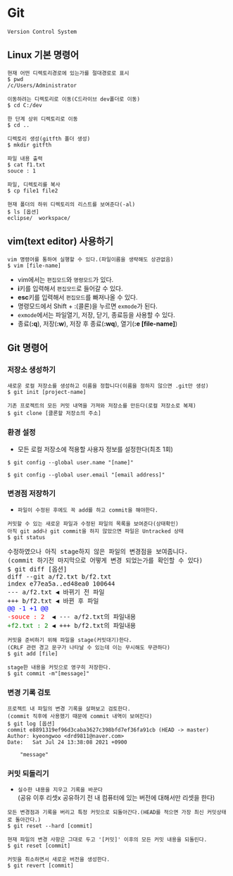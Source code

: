 # Git
``` 
Version Control System
```
## Linux 기본 명령어
```text
현재 어떤 디렉토리경로에 있는가를 절대경로로 표시
$ pwd
/c/Users/Administrator
```
```text
이동하려는 디렉토리로 이동(C드라이브 dev폴더로 이동)
$ cd C:/dev
```
```text
한 단계 상위 디렉토리로 이동
$ cd ..
```
```text
디렉토리 생성(gitfth 폴더 생성)
$ mkdir gitfth
```
```text
파일 내용 출력
$ cat f1.txt
souce : 1
```
```text
파일, 디렉토리를 복사
$ cp file1 file2
```
```text
현재 폴더의 하위 디렉토리의 리스트를 보여준다(-al)
$ ls [옵션]
eclipse/  workspace/
```

## vim(text editor) 사용하기
```text
vim 명령어를 통하여 실행할 수 있다.(파일이름을 생략해도 상관없음)
$ vim [file-name]
```
* vim에서는 `편집모드`와 `명령모드`가 있다.
* **i**키를 입력해서 `편집모드`로 들어갈 수 있다.
* **esc**키를 입력해서 `편집모드`를 빠져나올 수 있다.
* 명령모드에서 Shift + :(콜론)을 누르면 `exmode`가 된다.
* `exmode`에서는 파일열기, 저장, 닫기, 종료등을 사용할 수 있다.
* 종료(**:q**), 저장(**:w**), 저장 후 종료(**:wq**), 열기(**:e [file-name]**)
## Git 명령어
### 저장소 생성하기
```text
새로운 로컬 저장소를 생성하고 이름을 정합니다(이름을 정하지 않으면 .git만 생성)
$ git init [project-name] 
```
```text
기존 프로젝트의 모든 커밋 내역을 가져와 저장소를 만든다(로컬 저장소로 복제)
$ git clone [클론할 저장소의 주소]
```
### 환경 설정
* 모든 로컬 저장소에 적용할 사용자 정보를 설정한다(최초 1회)
```text
$ git config --global user.name "[name]"
```
```text
$ git config --global user.email "[email address]"
```
### 변경점 저장하기
* `파일이 수정된 후에도 꼭 add를 하고 commit을 해야한다.`
```text
커밋할 수 있는 새로운 파일과 수정된 파일의 목록을 보여준다(상태확인)
아직 git add나 git commit을 하지 않았으면 파일은 Untracked 상태
$ git status
```
<pre>
수정하였으나 아직 stage하지 않은 파일의 변경점을 보여줍니다.
(commit 하기전 마지막으로 어떻게 변경 되었는가를 확인할 수 있다)
$ git diff [옵션]
diff --git a/f2.txt b/f2.txt
index e77ea5a..ed48ea0 100644
--- a/f2.txt ◀ 바뀌기 전 파일
+++ b/f2.txt ◀ 바뀐 후 파일
<span style="color:blue">@@ -1 +1 @@</span>
<span style="color:red">-souce : 2</span>  ◀ --- a/f2.txt의 파일내용
<span style="color:green">+f2.txt : 2</span> ◀ +++ b/f2.txt의 파일내용
</pre>
```text
커밋을 준비하기 위해 파일을 stage(커밋대기)한다.
(CRLF 관련 경고 문구가 나타날 수 있는데 이는 무시해도 무관하다)
$ git add [file]
```
```text
stage한 내용을 커밋으로 영구히 저장한다.
$ git commit -m"[message]"
```
### 변경 기록 검토
```text
프로젝트 내 파일의 변경 기록을 살펴보고 검토한다.
(commit 직후에 사용했기 때문에 commit 내역이 보여진다)
$ git log [옵션]
commit e8891319ef96d3caba3627c398bfd7ef36fa91cb (HEAD -> master)
Author: kyeongwoo <drd9811@naver.com>
Date:   Sat Jul 24 13:38:08 2021 +0900

    "message"
```
### 커밋 되돌리기
* `실수한 내용을 지우고 기록을 바꾼다`<br/>
(공유 이후 리셋x 공유하기 전 내 컴퓨터에 있는 버전에 대해서만 리셋을 한다)
```text
모든 변경점과 기록을 버리고 특정 커밋으로 되돌아간다.(HEAD를 적으면 가장 최신 커밋상태로 돌아간다.)
$ git reset --hard [commit]

현재 파일의 변경 사항은 그대로 두고 '[커밋]' 이후의 모든 커밋 내용을 되돌린다.
$ git reset [commit]
```
```text
커밋을 취소하면서 새로운 버전을 생성한다.
$ git revert [commit]
```
